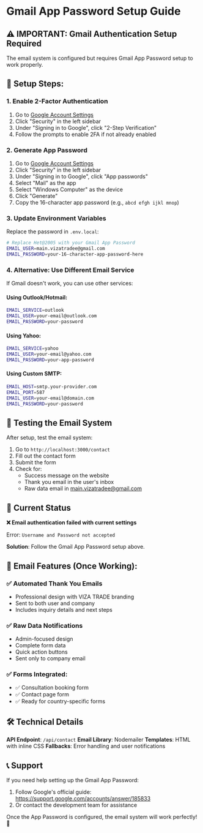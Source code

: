 # Gmail App Password Setup Guide

## ⚠️ IMPORTANT: Gmail Authentication Setup Required

The email system is configured but requires Gmail App Password setup to work properly.

## 🔧 Setup Steps:

### 1. Enable 2-Factor Authentication
1. Go to [Google Account Settings](https://myaccount.google.com/)
2. Click "Security" in the left sidebar
3. Under "Signing in to Google", click "2-Step Verification"
4. Follow the prompts to enable 2FA if not already enabled

### 2. Generate App Password
1. Go to [Google Account Settings](https://myaccount.google.com/)
2. Click "Security" in the left sidebar
3. Under "Signing in to Google", click "App passwords"
4. Select "Mail" as the app
5. Select "Windows Computer" as the device
6. Click "Generate"
7. Copy the 16-character app password (e.g., `abcd efgh ijkl mnop`)

### 3. Update Environment Variables
Replace the password in `.env.local`:

```bash
# Replace Het@2005 with your Gmail App Password
EMAIL_USER=main.vizatradee@gmail.com
EMAIL_PASSWORD=your-16-character-app-password-here
```

### 4. Alternative: Use Different Email Service

If Gmail doesn't work, you can use other services:

#### Using Outlook/Hotmail:
```bash
EMAIL_SERVICE=outlook
EMAIL_USER=your-email@outlook.com
EMAIL_PASSWORD=your-password
```

#### Using Yahoo:
```bash
EMAIL_SERVICE=yahoo
EMAIL_USER=your-email@yahoo.com
EMAIL_PASSWORD=your-app-password
```

#### Using Custom SMTP:
```bash
EMAIL_HOST=smtp.your-provider.com
EMAIL_PORT=587
EMAIL_USER=your-email@domain.com
EMAIL_PASSWORD=your-password
```

## 🧪 Testing the Email System

After setup, test the email system:

1. Go to `http://localhost:3000/contact`
2. Fill out the contact form
3. Submit the form
4. Check for:
   - Success message on the website
   - Thank you email in the user's inbox
   - Raw data email in main.vizatradee@gmail.com

## 🚨 Current Status

**❌ Email authentication failed with current settings**

Error: `Username and Password not accepted`

**Solution**: Follow the Gmail App Password setup above.

## 📧 Email Features (Once Working):

### ✅ Automated Thank You Emails
- Professional design with VIZA TRADE branding
- Sent to both user and company
- Includes inquiry details and next steps

### ✅ Raw Data Notifications
- Admin-focused design
- Complete form data
- Quick action buttons
- Sent only to company email

### ✅ Forms Integrated:
- ✅ Consultation booking form
- ✅ Contact page form
- ✅ Ready for country-specific forms

## 🛠️ Technical Details

**API Endpoint**: `/api/contact`
**Email Library**: Nodemailer
**Templates**: HTML with inline CSS
**Fallbacks**: Error handling and user notifications

## 📞 Support

If you need help setting up the Gmail App Password:
1. Follow Google's official guide: https://support.google.com/accounts/answer/185833
2. Or contact the development team for assistance

Once the App Password is configured, the email system will work perfectly! 🎉
